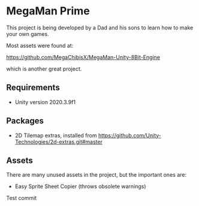 # MegaMan Prime

This project is being developed by a Dad and his sons to learn how to make your own games.

Most assets were found at:

https://github.com/MegaChibisX/MegaMan-Unity-8Bit-Engine

which is another great project.

## Requirements

* Unity version 2020.3.9f1

## Packages

* 2D Tilemap extras, installed from https://github.com/Unity-Technologies/2d-extras.git#master

## Assets

There are many unused assets in the project, but the important ones are:

* Easy Sprite Sheet Copier (throws obsolete warnings)

Test commit